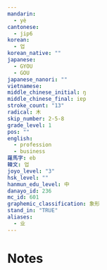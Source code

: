 ```yaml
---
mandarin:
  - yè
cantonese:
  - jip6
korean:
  - 업
korean_native: ""
japanese:
  - GYOU
  - GOU
japanese_nanori: ""
vietnamese:
middle_chinese_initial: ŋ
middle_chinese_final: iɐp
stroke_count: "13"
radical: 木
skip_number: 2-5-8
grade_level: 1
pos: ""
english:
  - profession
  - business
羅馬字: eb
韓文: 업
joyo_level: "3"
hsk_level: ""
hanmun_edu_level: 中
danayo_id: 236
mc_id: 601
graphemic_classification: 象形
stand_in: "TRUE"
aliases:
  - 业
---
```


# Notes
